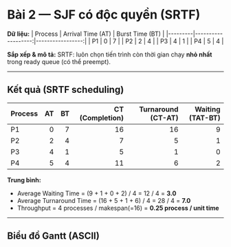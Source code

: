 # Bài 2 — SJF có độc quyền (SRTF)

**Dữ liệu:**
| Process | Arrival Time (AT) | Burst Time (BT) |
|---------|-------------------:|-----------------:|
| P1      | 0                  | 7                |
| P2      | 2                  | 4                |
| P3      | 4                  | 1                |
| P4      | 5                  | 4                |

**Sắp xếp & mô tả:** SRTF: luôn chọn tiến trình còn thời gian chạy **nhỏ nhất** trong ready queue (có thể preempt).

---

## Kết quả (SRTF scheduling)

| Process | AT | BT | CT (Completion) | Turnaround (CT-AT) | Waiting (TAT-BT) |
|---------|----:|----:|----------------:|-------------------:|-----------------:|
| P1      | 0  | 7  | 16              | 16                 | 9                |
| P2      | 2  | 4  | 7               | 5                  | 1                |
| P3      | 4  | 1  | 5               | 1                  | 0                |
| P4      | 5  | 4  | 11              | 6                  | 2                |



**Trung bình:**
- Average Waiting Time = (9 + 1 + 0 + 2) / 4 = 12 / 4 = **3.0**
- Average Turnaround Time = (16 + 5 + 1 + 6) / 4 = 28 / 4 = **7.0**
- Throughput = 4 processes / makespan(=16) = **0.25 process / unit time**

---

## Biểu đồ Gantt (ASCII)
